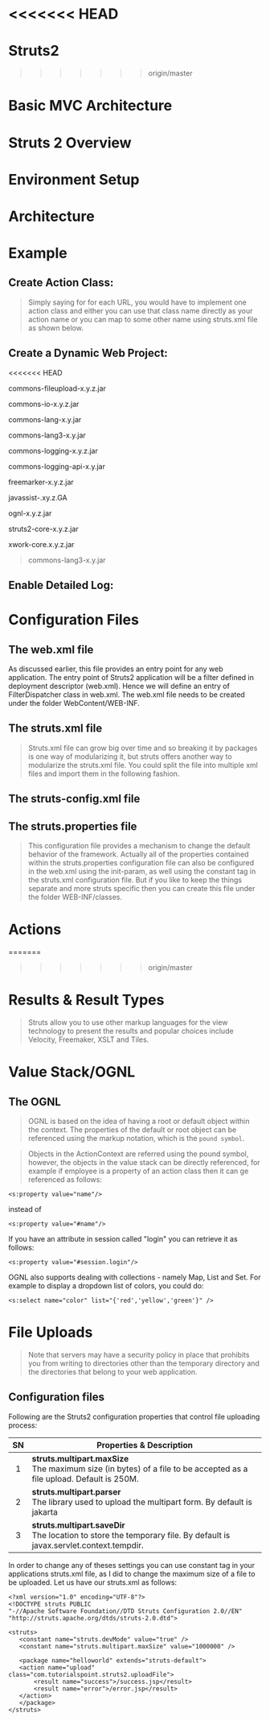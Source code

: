 <<<<<<< HEAD
=======
# Struts2

>>>>>>> origin/master
# Basic MVC Architecture

# Struts 2 Overview

# Environment Setup

# Architecture

# Example

## Create Action Class:
>Simply saying for for each URL, you would have to implement one action class and either you can use that class name directly as your action name or you can map to some other name using struts.xml file as shown below.

## Create a Dynamic Web Project:
<<<<<<< HEAD

commons-fileupload-x.y.z.jar

commons-io-x.y.z.jar

commons-lang-x.y.jar

commons-lang3-x.y.jar

commons-logging-x.y.z.jar

commons-logging-api-x.y.jar

freemarker-x.y.z.jar

javassist-.xy.z.GA

ognl-x.y.z.jar

struts2-core-x.y.z.jar

xwork-core.x.y.z.jar

>commons-lang3-x.y.jar

## Enable Detailed Log:

# Configuration Files

## The web.xml file
As discussed earlier, this file provides an entry point for any web application. The entry point of Struts2 application will be a filter defined in deployment descriptor (web.xml). Hence we will define an entry of FilterDispatcher class in web.xml. The web.xml file needs to be created under the folder WebContent/WEB-INF.

## The struts.xml file
> Struts.xml file can grow big over time and so breaking it by packages is one way of modularizing it, but struts offers another way to modularize the struts.xml file. You could split the file into multiple xml files and import them in the following fashion.

## The struts-config.xml file

## The struts.properties file
>This configuration file provides a mechanism to change the default behavior of the framework. Actually all of the properties contained within the struts.properties configuration file can also be configured in the web.xml using the init-param, as well using the constant tag in the struts.xml configuration file. But if you like to keep the things separate and more struts specific then you can create this file under the folder WEB-INF/classes.

# Actions
=======
>>>>>>> origin/master


# Results & Result Types
> Struts allow you to use other markup languages for the view technology to present the results and popular choices include Velocity, Freemaker, XSLT and Tiles.

# Value Stack/OGNL

## The OGNL
>OGNL is based on the idea of having a root or default object within the context. The properties of the default or root object can be referenced using the markup notation, which is the ```pound symbol```.

>Objects in the ActionContext are referred using the pound symbol, however, the objects in the value stack can be directly referenced, for example if employee is a property of an action class then it can ge referenced as follows:
```
<s:property value="name"/>
```
instead of
```
<s:property value="#name"/>
```
If you have an attribute in session called "login" you can retrieve it as follows:
```
<s:property value="#session.login"/>
```
OGNL also supports dealing with collections - namely Map, List and Set. For example to display a dropdown list of colors, you could do:
```
<s:select name="color" list="{'red','yellow','green'}" />
```

# File Uploads
> Note that servers may have a security policy in place that prohibits you from writing to directories other than the temporary directory and the directories that belong to your web application.

## Configuration files
Following are the Struts2 configuration properties that control file uploading process:

SN|	Properties & Description
:--:|--
1	|**struts.multipart.maxSize**<BR>The maximum size (in bytes) of a file to be accepted as a file upload. Default is 250M.
2	|**struts.multipart.parser**<BR>The library used to upload the multipart form. By default is jakarta
3	|**struts.multipart.saveDir**<BR>The location to store the temporary file. By default is javax.servlet.context.tempdir.

In order to change any of theses settings you can use constant tag in your applications struts.xml file, as I did to change the maximum size of a file to be uploaded. Let us have our struts.xml as follows:
```
<?xml version="1.0" encoding="UTF-8"?>
<!DOCTYPE struts PUBLIC
"-//Apache Software Foundation//DTD Struts Configuration 2.0//EN"
"http://struts.apache.org/dtds/struts-2.0.dtd">

<struts>
   <constant name="struts.devMode" value="true" />
   <constant name="struts.multipart.maxSize" value="1000000" />

   <package name="helloworld" extends="struts-default">
   <action name="upload" class="com.tutorialspoint.struts2.uploadFile">
       <result name="success">/success.jsp</result>
       <result name="error">/error.jsp</result>
   </action>
   </package>
</struts>
```
